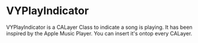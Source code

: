 # VYPlayIndicator

VYPlayIndicator is a CALayer Class to indicate a song is playing. It has been inspired by the Apple Music Player. You can insert it's ontop every CALayer. 

